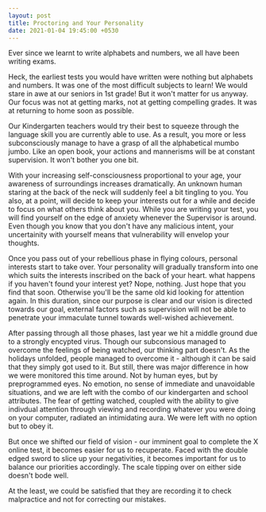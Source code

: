 ```yaml
---
layout: post
title: Proctoring and Your Personality
date: 2021-01-04 19:45:00 +0530
---
```


Ever since we learnt to write alphabets and numbers, we all have been writing exams.    

Heck, the earliest tests you would have written were nothing but alphabets and numbers. It was one of the most difficult subjects to learn!
We would stare in awe at our seniors in 1st grade! But it won't matter for us anyway. Our focus was not at getting marks, not at getting compelling grades. It was at returning to home soon as possible.  
<!--more-->
Our Kindergarten teachers would try their best to squeeze through the language skill you are currently able to use. As a result, you more or less subconsciously manage to have a grasp of all the alphabetical mumbo jumbo. Like an open book, your actions and mannerisms will be at constant supervision. It won't bother you one bit.  

With your increasing self-consciousness proportional to your age, your awareness of surroundings increases dramatically. An unknown human staring at the back of the neck will suddenly feel a bit tingling to you. You also, at a point, will decide to keep your interests out for a while and decide to focus on what others think about you. While you are writing your test, you will find yourself on the edge of anxiety whenever the Supervisor is around. Even though you know that you don't have any malicious intent, your uncertainity with yourself means that vulnerability will envelop your thoughts. 

Once you pass out of your rebellious phase in flying colours, personal interests start to take over. Your personality will gradually transform into one which suits the interests inscribed on the back of your heart. what happens if you haven't found your interest yet? Nope, nothing. Just hope that you find that soon. Otherwise you'll be the same old kid looking for attention again. In this duration, since our purpose is clear and our vision is directed towards our goal, external factors such as supervision will not be able to penetrate your immaculate tunnel towards well-wished achievement.  

After passing through all those phases, last year we hit a middle ground due to a strongly encypted virus. Though our subconsious managed to overcome the feelings of being watched, our thinking part doesn't. As the holidays unfolded, people managed to overcome it - although it can be said that they simply got used to it. But still, there was major difference in how we were monitored this time around. Not by human eyes, but by preprogrammed eyes. No emotion, no sense of immediate and unavoidable situations, and we are left with the combo of our kindergarten and school attributes. The fear of getting watched, coupled with the ability to give indivdual attention through viewing and recording whatever you were doing on your computer, radiated an intimidating aura. We were left with no option but to obey it.  

But once we shifted our field of vision - our imminent goal to complete the X online test, it becomes easier for us to recuperate. Faced with the double edged sword to slice up your negativities, it becomes important for us to balance our priorities accordingly. The scale tipping over on either side doesn't bode well.

At the least, we could be satisfied that they are recording it to check malpractice and not for correcting our mistakes.
